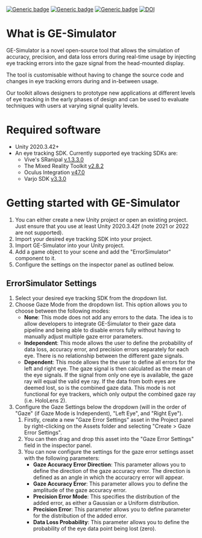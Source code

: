 [![Generic badge](https://img.shields.io/badge/Maintained-Yes-green.svg)](https://shields.io/)
[![Generic badge](https://img.shields.io/badge/Software-C%23-blue.svg)](https://shields.io/)
[![Generic badge](https://img.shields.io/badge/License-MIT-red.svg)](https://shields.io/)
[![DOI](https://img.shields.io/badge/DOI-10.1145%2F3379156.3391374-yellowgreen)](https://doi.org/10.1145/3588015.3588417)

# What is GE-Simulator

GE-Simulator is a novel open-source tool that allows the simulation of accuracy, precision, and data loss errors during real-time usage by injecting eye tracking errors into the gaze signal from the head-mounted display.

The tool is customisable without having to change the source code and changes in eye tracking errors during and in-between usage.

Our toolkit allows designers to prototype new applications at different levels of eye tracking in the early phases of design and can be used to evaluate techniques with users at varying signal quality levels.

# Required software

* Unity 2020.3.42+
* An eye tracking SDK. Currently supported eye tracking SDKs are:
    * Vive's SRanipal [v.1.3.3.0](https://developer.vive.com/resources/vive-sense/eye-and-facial-tracking-sdk/download/archive/1_3_3_0/)
    * The Mixed Reality Toolkit [v2.8.2](https://github.com/microsoft/MixedRealityToolkit-Unity/releases/tag/v2.8.2)
    * Oculus Integration [v47.0](https://developer.oculus.com/downloads/package/unity-integration/)
    * Varjo SDK [v3.3.0](https://github.com/varjocom/VarjoUnityXRPlugin/releases/tag/3.3.0)


# Getting started with GE-Simulator

1. You can either create a new Unity project or open an existing project. Just ensure that you use at least Unity 2020.3.42f (note 2021 or 2022 are not supported).
2. Import your desired eye tracking SDK into your project.
3. Import GE-Simulator into your Unity project.
4. Add a game object to your scene and add the "ErrorSimulator" component to it.
5. Configure the settings on the inspector panel as outlined below.

## ErrorSimulator Settings

1. Select your desired eye tracking SDK from the dropdown list.
2. Choose Gaze Mode from the dropdown list. This option allows you to choose between the following modes: 
    * **None**: This mode does not add any errors to the data. The idea is to allow developers to integrate GE-Simulator to their gaze data pipeline and being able to disable errors fully without having to manually adjust multiple gaze error parameters.
    * **Independent**: This mode allows the user to define the probability of data loss, accuracy error, and precision errors separately for each eye. There is no relationship between the different gaze signals.
    * **Dependent**: This mode allows the the user to define all errors for the left and right eye. The gaze signal is then calculated as the mean of the eye signals. If the signal from only one eye is available, the gaze ray will equal the valid eye ray. If the data from both eyes are deemed lost, so is the combined gaze data. This mode is not functional for eye trackers, which only output the combined gaze ray (i.e. HoloLens 2).
3. Configure the Gaze Settings below the dropdown (will in the order of "Gaze" (if Gaze Mode is Independent), "Left Eye", and "Right Eye"). 
    1. Firstly, create a new "Gaze Error Settings" asset in the Project panel by right-clicking on the Assets folder and selecting "Create > Gaze Error Settings".
    2. You can then drag and drop this asset into the "Gaze Error Settings" field in the inspector panel.
    3. You can now configure the settings for the gaze error settings asset with the following parameters:
        * **Gaze Accuracy Error Direction**: This parameter allows you to define the direction of the gaze accuracy error. The direction is defined as an angle in which the accuracry error will appear.
        * **Gaze Accuracy Error**: This parameter allows you to define the amplitude of the gaze accuracy error.
        * **Precision Error Mode**: This specifies the distribution of the added error, as either a Gaussian or a Uniform distribution.
        * **Precision Error**: This parameter allows you to define parameter for the distribution of the added error.
        * **Data Loss Probability**: This parameter allows you to define the probability of the eye data point being lost (zero).








